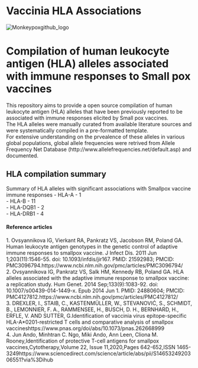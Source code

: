 # Vaccinia HLA Associations
![Monkeypoxgithub_logo](https://user-images.githubusercontent.com/63647211/182582550-b1a1a04c-54c3-4c69-acc7-3002c966c769.jpg)
<h1> Compilation of human leukocyte antigen (HLA) alleles associated with immune responses to Small pox vaccines </h1>
This repository aims to provide a open source compilation of human leukocyte antigen (HLA) alleles that have been previously reported to be associated with immune responses elicited by Small pox vaccines. <br/>
The HLA alleles were manually curated from available literature sources and were systematically compiled in a pre-formatted template. <br/>
For extensive understanding on the prvealence of these alleles in various global populations, global allele frequencies were retrived from Allele Frequency Net Database (http://www.allelefrequencies.net/default.asp) and documented.

<h2> HLA compilation summary </h2>
Summary of HLA alleles with significant associations with Smallpox vaccine immune responses 
- HLA-A - 1 <br/>
- HLA-B - 11 <br/>
- HLA-DQB1 - 2 <br/>
- HLA-DRB1 - 4 <br/>

<h4> Reference articles </h4> 
1. Ovsyannikova IG, Vierkant RA, Pankratz VS, Jacobson RM, Poland GA. Human leukocyte antigen genotypes in the genetic control of adaptive immune responses to smallpox vaccine. J Infect Dis. 2011 Jun 1;203(11):1546-55. doi: 10.1093/infdis/jir167. PMID: 21592983; PMCID: PMC3096794.https://www.ncbi.nlm.nih.gov/pmc/articles/PMC3096794/ <br/>
2. Ovsyannikova IG, Pankratz VS, Salk HM, Kennedy RB, Poland GA. HLA alleles associated with the adaptive immune response to smallpox vaccine: a replication study. Hum Genet. 2014 Sep;133(9):1083-92. doi: 10.1007/s00439-014-1449-x. Epub 2014 Jun 1. PMID: 24880604; PMCID: PMC4127812.https://www.ncbi.nlm.nih.gov/pmc/articles/PMC4127812/ <br/>
3. DREXLER, I., STAIB, C., KASTENMÜLLER, W., STEVANOVIĆ, S., SCHMIDT, B., LEMONNIER, F. A., RAMMENSEE, H., BUSCH, D. H., BERNHARD, H., ERFLE, V. AND SUTTER, G.Identification of vaccinia virus epitope-specific HLA-A*0201-restricted T cells and comparative analysis of smallpox vaccineshttps://www.pnas.org/doi/abs/10.1073/pnas.262668999 <br/>
4. Jun Ando, Minhtran C. Ngo, Miki Ando, Ann Leen, Cliona M. Rooney,Identification of protective T-cell antigens for smallpox vaccines,Cytotherapy,Volume 22, Issue 11,2020,Pages 642-652,ISSN 1465-3249https://www.sciencedirect.com/science/article/abs/pii/S1465324920306551?via%3Dihub <br/>
